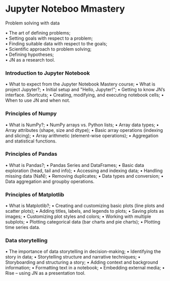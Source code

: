 # Jupyter Noteboo Mmastery

Problem solving with data

• The art of defining problems; <br>
• Setting goals with respect to а problem; <br>
• Finding suitable data with respect to the goals;<br>
• Scientific approach to problem solving;<br>
• Defining hypotheses;<br>
• JN as a research tool.<br>

### Introduction to Jupyter Notebook

• What to expect from the Jupyter Notebook Mastery course;
• What is project Jupyter?;
• Initial setup and "Hello, Jupyter!";
• Getting to know JN’s interface. Shortcuts;
• Creating, modifying, and executing notebook cells;
• When to use JN and when not.

### Principles of Numpy

• What is NumPy?;
• NumPy arrays vs. Python lists;
• Array data types;
• Array attributes (shape, size and dtype);
• Basic array operations (indexing and slicing);
• Array arithmetic (element-wise operations);
• Aggregation and statistical functions.

### Principles of Pandas

• What is Pandas?;
• Pandas Series and DataFrames;
• Basic data exploration (head, tail and info);
• Accessing and indexing data;
• Handling missing data (NaN);
• Removing duplicates;
• Data types and conversion;
• Data aggregation and groupby operations.

### Principles of Matplotlib

• What is Matplotlib?;
• Creating and customizing basic plots (line plots and scatter plots);
• Adding titles, labels, and legends to plots;
• Saving plots as images;
• Customizing plot styles and colors;
• Working with multiple subplots;
• Plotting categorical data (bar charts and pie charts);
• Plotting time series data.

### Data storytelling

• The importance of data storytelling in decision-making;
• Identifying the story in data;
• Storytelling structure and narrative techniques;
• Storyboarding and structuring а story;
• Adding context and background information;
• Formatting text in а notebook;
• Embedding external media;
• Rise – using JN as a presentation tool.